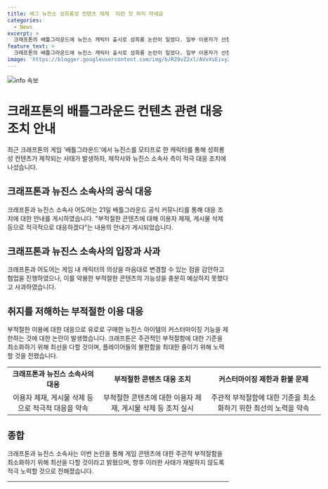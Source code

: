 ```yaml
---
title: 배그 뉴진스 성희롱성 컨텐츠 제재  이런 짓 하지 마세요
categories:
  - News
excerpt: >
  크래프톤의 배틀그라운드에 뉴진스 캐릭터 출시로 성희롱 논란이 일었다. 일부 이용자가 선정적인 의상을 입히고 공유하자 제작사와 뉴진스 소속사가 적극 대응했다. 크래프톤과 어도어는 이용자 제재와 게시물 삭제 등으로 대응한다는 공지를 했다. 뉴진스 멤버가 미성년자인 점을 감안해 협력 전 부적절한 부분을 예상하지 못한 것으로 사과했으며, 커스터마이징 기능 제약에 대해 논의 중이라고 밝혔다.
feature_text: >
  크래프톤의 배틀그라운드에 뉴진스 캐릭터 출시로 성희롱 논란이 일었다. 일부 이용자가 선정적인 의상을 입히고 공유하자 제작사와 뉴진스 소속사가 적극 대응했다. 크래프톤과 어도어는 이용자 제재와 게시물 삭제 등으로 대응한다는 공지를 했다. 뉴진스 멤버가 미성년자인 점을 감안해 협력 전 부적절한 부분을 예상하지 못한 것으로 사과했으며, 커스터마이징 기능 제약에 대해 논의 중이라고 밝혔다.
image: 'https://blogger.googleusercontent.com/img/b/R29vZ2xl/AVvXsEixyZcFfHzMRdzZMjFBmAUKJYCLCGyLL1o632UiGVXcaFdKo_bkvkuCioo0uUKlGfBVcT3P84aROyZIXSBEx3Aw5nCQ3pTgDom1WDC4m8eifvWiAmWEEVb4x6G_l8C0QH225ldMjyaFvpxGEBGNO37VmDTDMHGhJPq73UglMfDca1-0aw/s1600/blogspot.png'
---
```


<p><img src="https://blogger.googleusercontent.com/img/b/R29vZ2xl/AVvXsEixyZcFfHzMRdzZMjFBmAUKJYCLCGyLL1o632UiGVXcaFdKo_bkvkuCioo0uUKlGfBVcT3P84aROyZIXSBEx3Aw5nCQ3pTgDom1WDC4m8eifvWiAmWEEVb4x6G_l8C0QH225ldMjyaFvpxGEBGNO37VmDTDMHGhJPq73UglMfDca1-0aw/s1600/blogspot.png" alt="info 속보" /></p>

<h1>크래프톤의 배틀그라운드 컨텐츠 관련 대응 조치 안내</h1>

<p data-ke-size="size16">최근 크래프톤의 게임 '배틀그라운드'에서 뉴진스를 모티프로 한 캐릭터를 통해 성희롱성 컨텐츠가 제작되는 사태가 발생하자, 제작사와 뉴진스 소속사 측이 적극 대응 조치에 나섰습니다.</p>

<h2 data-ke-size="size24">크래프톤과 뉴진스 소속사의 공식 대응</h2>

<p data-ke-size="size16">크래프톤과 뉴진스 소속사 어도어는 21일 배틀그라운드 공식 커뮤니티를 통해 대응 조치에 대한 안내를 게시하였습니다. "부적절한 콘텐츠에 대해 이용자 제재, 게시물 삭제 등으로 적극적으로 대응하겠다"는 내용의 안내가 게시되었습니다.</p>

<h2 data-ke-size="size24">크래프톤과 뉴진스 소속사의 입장과 사과</h2>

<p data-ke-size="size16">크래프톤과 어도어는 게임 내 캐릭터의 의상을 마음대로 변경할 수 있는 점을 감안하고 협업을 진행하였으나, 이를 악용한 부적절한 콘텐츠의 가능성을 충분히 예상하지 못했다고 사과하였습니다.</p>

<h2 data-ke-size="size24">취지를 저해하는 부적절한 이용 대응</h2>

<p data-ke-size="size16">부적절한 이용에 대한 대응으로 유로로 구매한 뉴진스 아이템의 커스터마이징 기능을 제한하는 것에 대한 논란이 발생했습니다. 크래프톤은 주관적인 부적절함에 대한 기준을 최소화하기 위해 최선을 다할 것이며, 플레이어들의 불편함을 최대한 줄이기 위해 노력할 것을 전했습니다.</p>

<table style="width: 714px;">
<tbody>
<tr>
<td style="text-align: center; height: 17px;"><b>크래프톤과 뉴진스 소속사의 대응</b></td>
<td style="text-align: center; height: 17px;"><b>부적절한 콘텐츠 대응 조치</b></td>
<td style="text-align: center; height: 17px;"><b>커스터마이징 제한과 환불 문제</b></td>
</tr>
<tr>
<td style="text-align: center;">이용자 제재, 게시물 삭제 등으로 적극적 대응을 약속</td>
<td style="text-align: center;">부적절한 콘텐츠에 대한 이용자 제재, 게시물 삭제 등 조치 실시</td>
<td style="text-align: center;">주관적 부적절함에 대한 기준을 최소화하기 위한 최선의 노력을 약속</td>
</tr>
</tbody>
</table>

<h2 data-ke-size="size24">종합</h2>

<p data-ke-size="size16">크래프톤과 뉴진스 소속사는 이번 논란을 통해 게임 콘텐츠에 대한 주관적 부적절함을 최소화하기 위해 최선을 다할 것이라고 밝혔으며, 향후 이러한 사태가 재발하지 않도록 적극 노력할 것으로 전해졌습니다.</p>

<hr>

<p data-ke-size="size16">&nbsp;</p>

